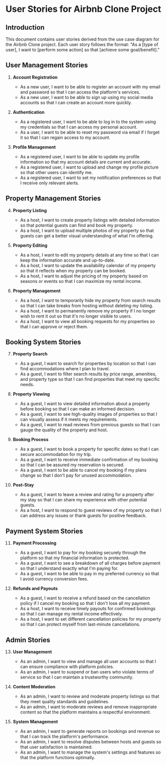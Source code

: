 # User Stories for Airbnb Clone Project

## Introduction
This document contains user stories derived from the use case diagram for the Airbnb Clone project. Each user story follows the format: "As a [type of user], I want to [perform some action] so that [achieve some goal/benefit]."

## User Management Stories

1. **Account Registration**
   - As a new user, I want to be able to register an account with my email and password so that I can access the platform's services.
   - As a new user, I want to be able to sign up using my social media accounts so that I can create an account more quickly.

2. **Authentication**
   - As a registered user, I want to be able to log in to the system using my credentials so that I can access my personal account.
   - As a user, I want to be able to reset my password via email if I forget it so that I can regain access to my account.

3. **Profile Management**
   - As a registered user, I want to be able to update my profile information so that my account details are current and accurate.
   - As a registered user, I want to upload and change my profile picture so that other users can identify me.
   - As a registered user, I want to set my notification preferences so that I receive only relevant alerts.

## Property Management Stories

4. **Property Listing**
   - As a host, I want to create property listings with detailed information so that potential guests can find and book my property.
   - As a host, I want to upload multiple photos of my property so that guests can get a better visual understanding of what I'm offering.

5. **Property Editing**
   - As a host, I want to edit my property details at any time so that I can keep the information accurate and up-to-date.
   - As a host, I want to update the availability calendar of my property so that it reflects when my property can be booked.
   - As a host, I want to adjust the pricing of my property based on seasons or events so that I can maximize my rental income.

6. **Property Management**
   - As a host, I want to temporarily hide my property from search results so that I can take breaks from hosting without deleting my listing.
   - As a host, I want to permanently remove my property if I no longer wish to rent it out so that it's no longer visible to users.
   - As a host, I want to view all booking requests for my properties so that I can approve or reject them.

## Booking System Stories

7. **Property Search**
   - As a guest, I want to search for properties by location so that I can find accommodations where I plan to travel.
   - As a guest, I want to filter search results by price range, amenities, and property type so that I can find properties that meet my specific needs.

8. **Property Viewing**
   - As a guest, I want to view detailed information about a property before booking so that I can make an informed decision.
   - As a guest, I want to see high-quality images of properties so that I can visually assess if it meets my requirements.
   - As a guest, I want to read reviews from previous guests so that I can gauge the quality of the property and host.

9. **Booking Process**
   - As a guest, I want to book a property for specific dates so that I can secure accommodation for my trip.
   - As a guest, I want to receive immediate confirmation of my booking so that I can be assured my reservation is secured.
   - As a guest, I want to be able to cancel my booking if my plans change so that I don't pay for unused accommodation.

10. **Post-Stay**
    - As a guest, I want to leave a review and rating for a property after my stay so that I can share my experience with other potential guests.
    - As a host, I want to respond to guest reviews of my property so that I can address any issues or thank guests for positive feedback.

## Payment System Stories

11. **Payment Processing**
    - As a guest, I want to pay for my booking securely through the platform so that my financial information is protected.
    - As a guest, I want to see a breakdown of all charges before payment so that I understand exactly what I'm paying for.
    - As a guest, I want to be able to pay in my preferred currency so that I avoid currency conversion fees.

12. **Refunds and Payouts**
    - As a guest, I want to receive a refund based on the cancellation policy if I cancel my booking so that I don't lose all my payment.
    - As a host, I want to receive timely payouts for confirmed bookings so that I can manage my rental income effectively.
    - As a host, I want to set different cancellation policies for my property so that I can protect myself from last-minute cancellations.

## Admin Stories

13. **User Management**
    - As an admin, I want to view and manage all user accounts so that I can ensure compliance with platform policies.
    - As an admin, I want to suspend or ban users who violate terms of service so that I can maintain a trustworthy community.

14. **Content Moderation**
    - As an admin, I want to review and moderate property listings so that they meet quality standards and guidelines.
    - As an admin, I want to moderate reviews and remove inappropriate content so that the platform maintains a respectful environment.

15. **System Management**
    - As an admin, I want to generate reports on bookings and revenue so that I can track the platform's performance.
    - As an admin, I want to resolve disputes between hosts and guests so that user satisfaction is maintained.
    - As an admin, I want to manage the system's settings and features so that the platform functions optimally.